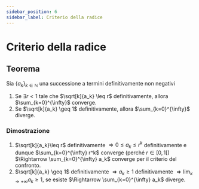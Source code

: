 ```yaml
---
sidebar_position: 6
sidebar_label: Criterio della radice
---
```


# Criterio della radice

## Teorema
Sia $\{ a_k\}_{k\in \mathbb{N}}$ una successione a termini definitivamente non negativi

1. Se $\exists r< 1$ tale che $\sqrt[k]{a_k} \leq r$ definitivamente, allora $\sum_{k=0}^{\infty}$ converge.
2. Se $\sqrt[k]{a_k} \geq 1$ definitivamente, allora $\sum_{k=0}^{\infty}$  diverge.


### Dimostrazione
1. $\sqrt[k]{a_k}\leq r$ definitivamente $\Rightarrow 0 \leq a_k \leq r^k$ definitivamente e dunque $\sum_{k=0}^{\infty} r^k$ converge (perché $r \in [0,1[$) $\Rightarrow \sum_{k=0}^{\infty} a_k$ converge per il criterio del confronto.
2. $\sqrt[k]{a_k} \geq 1$ definitivamente $\Rightarrow a_k \geq 1$ definitivamente $\Rightarrow \lim_{k \rightarrow + \infty} a_k \geq 1$, se esiste $\Rightarrow \sum_{k=0}^{\infty} a_k$ diverge. 
